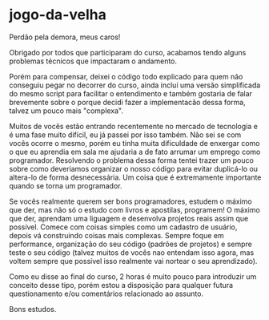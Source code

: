 # jogo-da-velha

Perdão pela demora, meus caros! 

Obrigado por todos que participaram do curso, acabamos tendo alguns problemas técnicos que impactaram o andamento. 

Porém para compensar, deixei o código todo explicado para quem não conseguiu pegar no decorrer do curso, ainda incluí uma versão simplificada do mesmo script para facilitar o entendimento e
também gostaria de falar brevemente sobre o porque decidi fazer a implementacão dessa forma, talvez um pouco mais "complexa".

Muitos de vocês estão entrando recentemente no mercado de tecnologia e é uma fase muito difícil, eu já passei por isso também. Não sei se com vocês ocorre o mesmo, porém eu tinha muita dificuldade de
enxergar como o que eu aprendia em sala me ajudaria a de fato arrumar um emprego como programador. Resolvendo o problema dessa forma tentei trazer um pouco sobre como deveriamos organizar o nosso código para evitar duplicá-lo ou 
altera-lo de forma desnecessária. Um coisa que é extremamente importante quando se torna um programador.

Se vocês realmente querem ser bons programadores, estudem o máximo que der, mas não só o estudo com livros e apostilas, programem! O máximo que der, aprendam uma liguagem e desenvolva projetos reais assim que possível. Comece com coisas simples como um cadastro de usuário, depois vá construindo coisas mais complexas. Sempre foque em performance, organização do seu código (padrões de projetos) e sempre teste o seu código (talvez muitos de vocês nao entendam isso agora, mas voltem sempre que possível isso realmente vai nortear o seu aprendizado). 

Como eu disse ao final do curso, 2 horas é muito pouco para introduzir um conceito desse tipo, porém estou a disposição para qualquer futura questionamento e/ou comentários relacionado ao assunto.

Bons estudos.



